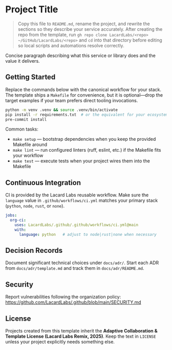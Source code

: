 # Project Title

> Copy this file to `README.md`, rename the project, and rewrite the sections so they describe your service accurately. After
> creating the repo from the template, run `gh repo clone LacardLabs/<repo> ~/GitHub/LacardLabs/<repo>` and `cd` into that
> directory before editing so local scripts and automations resolve correctly.

Concise paragraph describing what this service or library does and the value it delivers.

## Getting Started

Replace the commands below with the canonical workflow for your stack. The template ships a `Makefile` for convenience, but it
is optional—drop the target examples if your team prefers direct tooling invocations.

```bash
python -m venv .venv && source .venv/bin/activate
pip install -r requirements.txt  # or the equivalent for your ecosystem
pre-commit install
```

Common tasks:
- `make setup` — bootstrap dependencies when you keep the provided Makefile around
- `make lint` — run configured linters (ruff, eslint, etc.) if the Makefile fits your workflow
- `make test` — execute tests when your project wires them into the Makefile

## Continuous Integration

CI is provided by the Lacard Labs reusable workflow. Make sure the `language` value in `.github/workflows/ci.yml` matches your primary stack (`python`, `node`, `rust`, or `none`).

```yaml
jobs:
  org-ci:
    uses: LacardLabs/.github/.github/workflows/ci.yml@main
    with:
      language: python   # adjust to node|rust|none when necessary
```

## Decision Records

Document significant technical choices under `docs/adr/`. Start each ADR from `docs/adr/template.md` and track them in `docs/adr/README.md`.

## Security

Report vulnerabilities following the organization policy: https://github.com/LacardLabs/.github/blob/main/SECURITY.md

## License

Projects created from this template inherit the **Adaptive Collaboration & Template License (Lacard Labs Remix, 2025)**. Keep the text in `LICENSE` unless your project explicitly needs something else.
